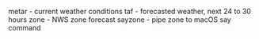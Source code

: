 metar - current weather conditions
taf - forecasted weather, next 24 to 30 hours
zone - NWS zone forecast
sayzone - pipe zone to macOS say command

